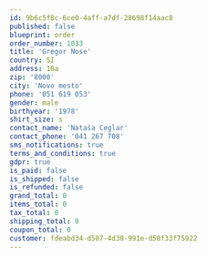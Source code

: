 ```yaml
---
id: 9b6c5f8c-6ce0-4aff-a7df-28698f14aac8
published: false
blueprint: order
order_number: 1033
title: 'Gregor Nose'
country: SI
address: 10a
zip: '8000'
city: 'Novo mesto'
phone: '051 619 053'
gender: male
birthyear: '1978'
shirt_size: s
contact_name: 'Nataša Ceglar'
contact_phone: '041 267 708'
sms_notifications: true
terms_and_conditions: true
gdpr: true
is_paid: false
is_shipped: false
is_refunded: false
grand_total: 0
items_total: 0
tax_total: 0
shipping_total: 0
coupon_total: 0
customer: fdeabd34-d507-4d30-991e-d50f33f75922
---
```

